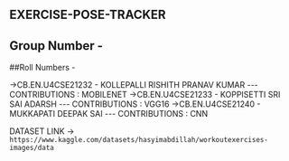 ## EXERCISE-POSE-TRACKER
## Group Number - 


##Roll Numbers -

->CB.EN.U4CSE21232 - KOLLEPALLI RISHITH PRANAV KUMAR ---  CONTRIBUTIONS : MOBILENET
->CB.EN.U4CSE21233 - KOPPISETTI SRI SAI ADARSH --- CONTRIBUTIONS : VGG16
->CB.EN.U4CSE21240 - MUKKAPATI DEEPAK SAI --- CONTRIBUTIONS : CNN

DATASET LINK -> `https://www.kaggle.com/datasets/hasyimabdillah/workoutexercises-images/data`


